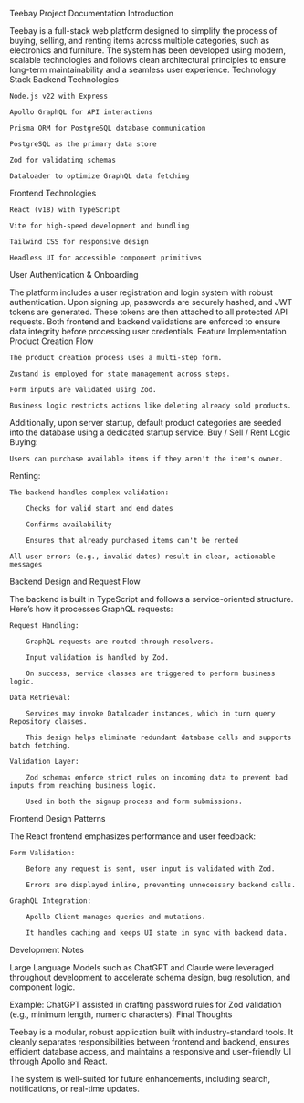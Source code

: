 Teebay Project Documentation
Introduction

Teebay is a full-stack web platform designed to simplify the process of buying, selling, and renting items across multiple categories, such as electronics and furniture. The system has been developed using modern, scalable technologies and follows clean architectural principles to ensure long-term maintainability and a seamless user experience.
Technology Stack
Backend Technologies

    Node.js v22 with Express

    Apollo GraphQL for API interactions

    Prisma ORM for PostgreSQL database communication

    PostgreSQL as the primary data store

    Zod for validating schemas

    Dataloader to optimize GraphQL data fetching

Frontend Technologies

    React (v18) with TypeScript

    Vite for high-speed development and bundling

    Tailwind CSS for responsive design

    Headless UI for accessible component primitives

User Authentication & Onboarding

The platform includes a user registration and login system with robust authentication. Upon signing up, passwords are securely hashed, and JWT tokens are generated. These tokens are then attached to all protected API requests. Both frontend and backend validations are enforced to ensure data integrity before processing user credentials.
Feature Implementation
Product Creation Flow

    The product creation process uses a multi-step form.

    Zustand is employed for state management across steps.

    Form inputs are validated using Zod.

    Business logic restricts actions like deleting already sold products.

Additionally, upon server startup, default product categories are seeded into the database using a dedicated startup service.
Buy / Sell / Rent Logic
Buying:

    Users can purchase available items if they aren't the item's owner.

Renting:

    The backend handles complex validation:

        Checks for valid start and end dates

        Confirms availability

        Ensures that already purchased items can't be rented

    All user errors (e.g., invalid dates) result in clear, actionable messages

Backend Design and Request Flow

The backend is built in TypeScript and follows a service-oriented structure. Here’s how it processes GraphQL requests:

    Request Handling:

        GraphQL requests are routed through resolvers.

        Input validation is handled by Zod.

        On success, service classes are triggered to perform business logic.

    Data Retrieval:

        Services may invoke Dataloader instances, which in turn query Repository classes.

        This design helps eliminate redundant database calls and supports batch fetching.

    Validation Layer:

        Zod schemas enforce strict rules on incoming data to prevent bad inputs from reaching business logic.

        Used in both the signup process and form submissions.

Frontend Design Patterns

The React frontend emphasizes performance and user feedback:

    Form Validation:

        Before any request is sent, user input is validated with Zod.

        Errors are displayed inline, preventing unnecessary backend calls.

    GraphQL Integration:

        Apollo Client manages queries and mutations.

        It handles caching and keeps UI state in sync with backend data.

Development Notes

Large Language Models such as ChatGPT and Claude were leveraged throughout development to accelerate schema design, bug resolution, and component logic.

Example: ChatGPT assisted in crafting password rules for Zod validation (e.g., minimum length, numeric characters).
Final Thoughts

Teebay is a modular, robust application built with industry-standard tools. It cleanly separates responsibilities between frontend and backend, ensures efficient database access, and maintains a responsive and user-friendly UI through Apollo and React.

The system is well-suited for future enhancements, including search, notifications, or real-time updates.
